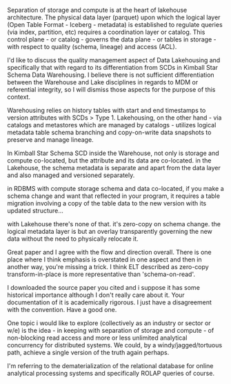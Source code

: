 Separation of storage and compute is at the heart of lakehouse architecture. The physical data layer (parquet) upon which the logical layer (Open Table Format - Iceberg - metadata) is established to regulate queries (via index, partition, etc) requires a coordination layer or catalog. This control plane - or catalog - governs the data plane - or tables in storage - with respect to quality (schema, lineage) and access (ACL). 

I'd like to discuss the quality management aspect of Data Lakehousing and specifically that with regard to its differentiation from SCDs in Kimball Star Schema Data Warehousing. I believe there is not sufficient differentiation between the Warehouse and Lake disciplines in regards to MDM or referential integrity, so I will dismiss those aspects for the purpose of this context. 

Warehousing relies on history tables with start and end timestamps to version attributes with SCDs > Type 1. Lakehousing, on the other hand - via catalogs and metastores which are managed by catalogs - utilizes logical metadata table schema branching and copy-on-write data snapshots to preserve and manage lineage. 

In Kimball Star Schema SCD inside the Warehouse, not only is storage and compute co-located, but the attribute and its data are co-located. in the Lakehouse, the schema metadata is separate and apart from the data layer and also managed and versioned separately.

in RDBMS with compute storage schema and data co-located, if you make a schema change and want that reflected in your program, it requires a table migration involving a copy of the table data to the new version with its updated structure...

with Lakehouse there's none of that. it's zero-copy on schema change. the logical metadata layer is but an overlay transparently governing the new data without the need to physically relocate it.

Great paper and I agree with the flow and direction overall. There is one place where I think emphasis is overstated in one aspect and then in another way, you're missing a trick. I think ELT described as zero-copy transform-in-place is more representative than 'schema-on-read'.

I downloaded the source paper you cited and i suppose it has some historical importance although I don't really care about it. Your documentation of it is academically rigorous. I just have a disagreement with the convention. Have a good one.

One topic i would like to explore (collectively as an industry or sector or w/e) is the idea - in keeping with separation of storage and compute - of non-blocking read access and more or less unlimited analytical concurrency for distributed systems. We could, by a windy/jagged/tortuous path, achieve a single version of the truth again perhaps.

I'm referring to the dematerialization of the relational database for online analytical processing systems and specifically ROLAP queries of course.



